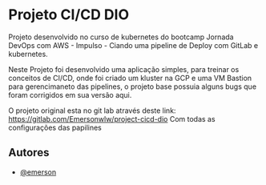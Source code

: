 
# Projeto CI/CD DIO

Projeto desenvolvido no curso de kubernetes do bootcamp Jornada DevOps com AWS - Impulso - Ciando uma pipeline de Deploy com GitLab e kubernetes.

Neste Projeto foi desenvolvido uma aplicação simples, para treinar os conceitos de CI/CD, onde foi criado um kluster na GCP e uma VM Bastion para gerencimaneto das pipelines, o projeto base possuia alguns bugs que foram corrigidos em sua versão aqui.

O projeto original esta no git lab através deste link: https://gitlab.com/Emersonwlw/project-cicd-dio
Com todas as configurações das papilines 



## Autores

- [@emerson](https://github.com/Emersonwlw)

